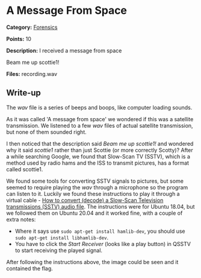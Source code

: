 # A Message From Space
**Category:** [Forensics](../README.md)

**Points:** 10

**Description:**
I received a message from space

Beam me up scottie1!

**Files:** recording.wav

## Write-up
The *wav* file is a series of beeps and boops, like computer loading sounds.

As it was called 'A message from space' we wondered if this was a satellite transmission. We listened to a few *wav* files of actual satellite transmission, but none of them sounded right.

I then noticed that the description said *Beam me up scottie1!* and wondered why it said *scottie1* rather than just Scottie (or more correctly Scotty)? After a while searching Google, we found that Slow-Scan TV (SSTV), which is a method used by radio hams and the ISS to transmit pictures, has a format called scottie1.

We found some tools for converting SSTV signals to pictures, but some seemed to require playing the *wav* through a microphone so the program can listen to it. Luckily we found these instructions to play it through a virtual cable - [How to convert (decode) a Slow-Scan Television transmissions (SSTV) audio file](https://ourcodeworld.com/articles/read/956/how-to-convert-decode-a-slow-scan-television-transmissions-sstv-audio-file-to-images-using-qsstv-in-ubuntu-18-04). The instructions were for Ubuntu 18.04, but we followed them on Ubuntu 20.04 and it worked fine, with a couple of extra notes:
* Where it says use `sudo apt-get install hamlib-dev`, you should use `sudo apt-get install libhamlib-dev`.
* You have to click the *Start Receiver* (looks like a play button) in QSSTV to start receiving the played signal.

After following the instructions above, the image could be seen and it contained the flag.
